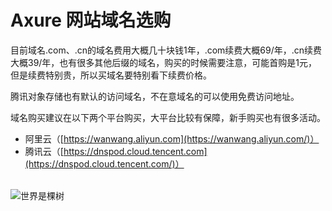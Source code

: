 # Axure 网站域名选购

目前域名.com、.cn的域名费用大概几十块钱1年，.com续费大概69/年，.cn续费大概39/年，也有很多其他后缀的域名，购买的时候需要注意，可能首购是1元，但是续费特别贵，所以买域名要特别看下续费价格。

腾讯对象存储也有默认的访问域名，不在意域名的可以使用免费访问地址。

域名购买建议在以下两个平台购买，大平台比较有保障，新手购买也有很多活动。

- 阿里云（[https://wanwang.aliyun.com](https://wanwang.aliyun.com/)）
- 腾讯云（[https://dnspod.cloud.tencent.com](https://dnspod.cloud.tencent.com/)）

<br>

<img src="https://visitor-badge.laobi.icu/badge?page_id=pmdaohang_com_008yuming&left_color=%23000000&right_color=%2327bba0&left_text=view" style="display: inline-block;" alt="世界是棵树">